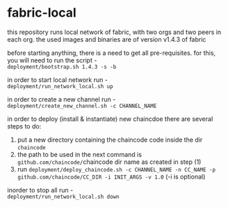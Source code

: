 # fabric-local

this repository runs local network of fabric, with two orgs and two peers in each org.
the used images and binaries are of version v1.4.3 of fabric

before starting anything, there is a need to get all pre-requisites.
for this, you will need to run the script -   
`deployment/bootstrap.sh 1.4.3 -s -b`

in order to start local network run -   
`deployment/run_network_local.sh up`

in order to create a new channel run -   
`deployment/create_new_channel.sh -c CHANNEL_NAME`

in order to deploy (install & instantiate) new chaincdoe there are several steps to do:
1. put a new directory containing the chaincode code inside the dir `chaincode`
2. the path to be used in the next command is `github.com/chaincode/`chaincode dir name as created in step (1)
3. run `deployment/deploy_chaincode.sh -c CHANNEL_NAME -n CC_NAME -p github.com/chaincode/CC_DIR -i INIT_ARGS -v 1.0` (-i is optional)

inorder to stop all run -   
`deployment/run_network_local.sh down`

